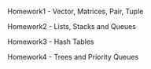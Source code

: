 Homework1 - Vector, Matrices, Pair, Tuple  

Homework2 - Lists, Stacks and Queues  

Homework3 - Hash Tables  

Homework4 - Trees and Priority Queues  

